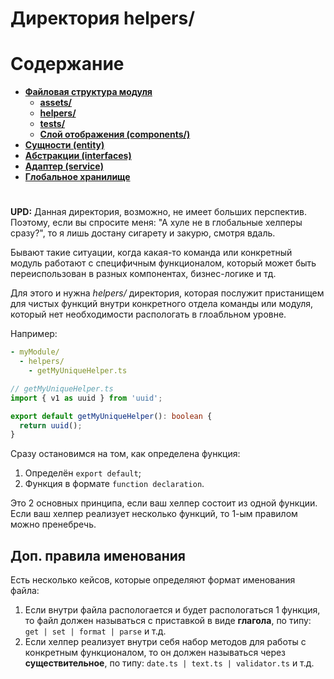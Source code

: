 # **Директория helpers/**

# **Содержание**

- [**Файловая структура модуля**](structure.md)
  - [**assets/**](assets.md)
  - [**helpers/**](helpers.md)
  - [**tests/**](tests.md)
  - [**Слой отображения (components/)**](component.md)
- [**Сущности (entity)**](entity.md)
- [**Абстракции (interfaces)**](interfaces.md)
- [**Адаптер (service)**](service.md)
- [**Глобальное хранилище**](store.md)

#

>
  **UPD:** Данная директория, возможно, не имеет больших перспектив. Поэтому, если вы спросите меня: "А хуле не в глобальные хелперы сразу?", то я лишь достану сигарету и закурю, смотря вдаль.
>

Бывают такие ситуации, когда какая-то команда или конкретный модуль работают с специфичным функционалом, который может быть переиспользован в разных компонентах, бизнес-логике и тд. 

Для этого и нужна *helpers/* директория, которая послужит пристанищем для чистых функций внутри конкретного отдела команды или модуля, который нет необходимости распологать в глоабльном уровне.

Например:

```yml
- myModule/
  - helpers/
    - getMyUniqueHelper.ts
```

```typescript
// getMyUniqueHelper.ts
import { v1 as uuid } from 'uuid';

export default getMyUniqueHelper(): boolean {
  return uuid();
}
```

Сразу остановимся на том, как определена функция:

1. Определён `export default`;
2. Функция в формате `function declaration`.

Это 2 основных принципа, если ваш хелпер состоит из одной функции. Если ваш хелпер реализует несколько функций, то 1-ым правилом можно пренебречь.

## **Доп. правила именования**

Есть несколько кейсов, которые определяют формат именования файла:

1. Если внутри файла распологается и будет распологаться 1 функция, то файл должен называться с приставкой в виде **глагола**, по типу: `get | set | format | parse` и т.д.
2. Если хелпер реализует внутри себя набор методов для работы с конкретным функционалом, то он должен называться через **существительное**, по типу: `date.ts | text.ts | validator.ts` и т.д.